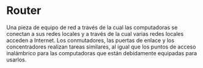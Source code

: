 [Title]: # (Router I2P)
[Order]: # (101)

# Router 

Una pieza de equipo de red a través de la cual las computadoras se conectan a sus redes locales y a través de la cual varias redes locales acceden a Internet. Los conmutadores, las puertas de enlace y los concentradores realizan tareas similares, al igual que los puntos de acceso inalámbrico para las computadoras que están debidamente equipadas para usarlos.